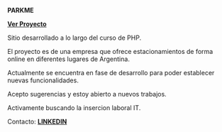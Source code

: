 <strong>PARKME</strong>

<a href="https://andresfernandez89.github.io/bicirent-js/" target="_blank"><strong>Ver Proyecto</strong><a/>

Sitio desarrollado a lo largo del curso de PHP.

El proyecto es de una empresa que ofrece estacionamientos de forma online en diferentes lugares de Argentina. 

Actualmente se encuentra en fase de desarrollo para poder establecer nuevas funcionalidades.

Acepto sugerencias y estoy abierto a nuevos trabajos.

Activamente buscando la insercion laboral IT.

Contacto: <a href="https://www.linkedin.com/in/andresfernandezdeveloper/" target="_blank"><strong>LINKEDIN</strong><a/>
